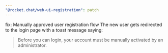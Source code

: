 ```yaml
---
"@rocket.chat/web-ui-registration": patch
---
```


fix: Manually approved user registration flow
The new user  gets redirected to the login page with a toast message saying: 

> Before you can login, your account must be manually activated by an administrator.
